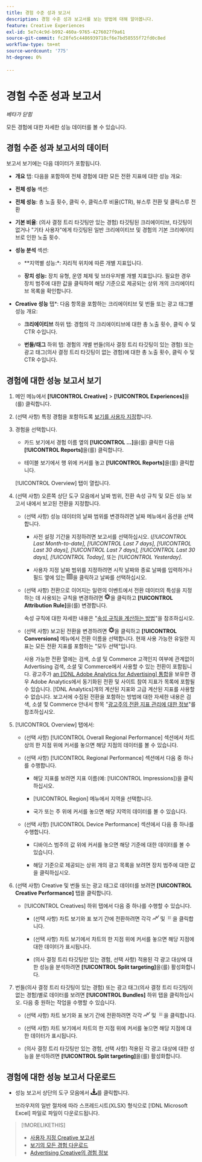 ```yaml
---
title: 경험 수준 성과 보고서
description: 경험 수준 성과 보고서를 보는 방법에 대해 알아봅니다.
feature: Creative Experiences
exl-id: 5e7c4c9d-b992-460a-9765-4276027f9a61
source-git-commit: fc28fe5c4486939718cf6e7bd58555f72fd0c8ed
workflow-type: tm+mt
source-wordcount: '775'
ht-degree: 0%

---
```


# 경험 수준 성과 보고서

*베타가 닫힘*

모든 경험에 대한 자세한 성능 데이터를 볼 수 있습니다.

## 경험 수준 성과 보고서의 데이터

보고서 보기에는 다음 데이터가 포함됩니다.

* **개요** 탭: 다음을 포함하여 전체 경험에 대한 모든 전환 지표에 대한 성능 개요:

<!-- Currently, the only metric in the settings list at the top of this main tab is "Select All." And I don't see this as of 2/8:  You can optionally combine two metrics at a time into a single chart. -->

* **전체 성능** 섹션:

* **전체 성능**: 총 노출 횟수, 클릭 수, 클릭스루 비율(CTR), 뷰스루 전환 및 클릭스루 전환

  <!--
     ![Overall performance](/help/creative/assets/experience-report-overall-performance.png "Overall performance"){width="100" zoomable="yes"}
          -->

* **기본 비율**: (의사 결정 트리 타깃팅만 있는 경험) 타깃팅된 크리에이티브, 타깃팅이 없거나 &quot;기타 사용자&quot;에게 타깃팅된 일반 크리에이티브 및 경험의 기본 크리에이티브로 인한 노출 횟수.

  <!--
     ![Default rate](/help/creative/assets/experience-report-default-rate.png "Default rate"){width="100" zoomable="yes"} 
     -->

* **성능 분석** 섹션:

   * **지역별 성능:*: 지리적 위치에 따른 개별 지표입니다.

     <!--   
      ![Regional performance](/help/creative/assets/experience-report-regional-performance.png "Regional performance"){width="100" zoomable="yes"}
      -->

   * **장치 성능:** 장치 유형, 운영 체제 및 브라우저별 개별 지표입니다. 필요한 경우 장치 범주에 대한 값을 클릭하여 해당 기준으로 제공되는 상위 <!-- NN -->개의 크리에이티브 목록을 확인합니다.

     <!--    
      ![Device performance](/help/creative/assets/experience-report-device-performance.png "Device performance"){width="100" zoomable="yes"}
      -->

* **Creative 성능** 탭*: 다음 항목을 포함하는 크리에이티브 및 번들 또는 광고 태그별 성능 개요:

   * **크리에이티브** 하위 탭: 경험의 각 크리에이티브에 대한 총 노출 횟수, 클릭 수 및 CTR 수입니다.<!-- No breakdown yet for the individual ad elements and/or the served ads. -->

   * **번들/태그** 하위 탭: 경험의 개별 번들(의사 결정 트리 타깃팅이 있는 경험) 또는 광고 태그(의사 결정 트리 타깃팅이 없는 경험)에 대한 총 노출 횟수, 클릭 수 및 CTR 수입니다.

## 경험에 대한 성능 보고서 보기

1. 메인 메뉴에서 **[!UICONTROL Creative]** > **[!UICONTROL Experiences]**&#x200B;을(를) 클릭합니다.

1. (선택 사항) 특정 경험을 포함하도록 [보기를 사용자 지정](/help/creative/introduction/customize-data-views.md)합니다.

1. 경험을 선택합니다.

   * 카드 보기에서 경험 이름 옆의 **[!UICONTROL ...]**&#x200B;을(를) 클릭한 다음 **[!UICONTROL Reports]**&#x200B;을(를) 클릭합니다.

   * 테이블 보기에서 행 위에 커서를 놓고 **[!UICONTROL Reports]**&#x200B;을(를) 클릭합니다.

   [!UICONTROL Overview] 탭이 열립니다.

1. (선택 사항) 오른쪽 상단 도구 모음에서 날짜 범위, 전환 속성 규칙 및 모든 성능 보고서 내에서 보고된 전환을 지정합니다.

   * (선택 사항) 성능 데이터의 날짜 범위를 변경하려면 날짜 메뉴에서 옵션을 선택합니다.

      * 사전 설정 기간을 지정하려면 보고서를 선택하십시오. (*[!UICONTROL Last Month-to-date],* *[!UICONTROL Last 7 days],* *[!UICONTROL Last 30 days],* *[!UICONTROL Last 7 days],* *[!UICONTROL Last 30 days],* *[!UICONTROL Today],* 또는 *[!UICONTROL Yesterday]*.

      * 사용자 지정 날짜 범위를 지정하려면 시작 날짜와 종료 날짜를 입력하거나 필드 옆에 있는 ![달력 아이콘](/help/search-social-commerce/assets/calendar.png)을 클릭하고 날짜를 선택하십시오.

   * (선택 사항) 전환으로 이어지는 일련의 이벤트에서 전환 데이터의 특성을 지정하는 데 사용되는 규칙을 변경하려면 ![설정](/help/creative/assets/settings.png)을 클릭하고 **[!UICONTROL Attribution Rule]**&#x200B;을(를) 변경합니다.

     속성 규칙에 대한 자세한 내용은 &quot;[속성 규칙을 계산하는 방법](/help/search-social-commerce/reports/attribution-rules.md)&quot;을 참조하십시오.

   * (선택 사항) 보고된 전환을 변경하려면 ![설정](/help/creative/assets/settings.png)을 클릭하고 **[!UICONTROL Conversions]** 메뉴에서 전환 이름을 선택합니다. 현재 사용 가능한 유일한 지표는 모든 전환 지표를 포함하는 &quot;모두 선택&quot;입니다.

     사용 가능한 전환 열에는 검색, 소셜 및 Commerce 고객인지 여부에 관계없이 Advertising 검색, 소셜 및 Commerce에서 사용할 수 있는 전환이 포함됩니다. 광고주가 [an [!DNL Adobe Analytics for Advertising] 통합](/help/integrations/analytics/overview.md)을 보유한 경우 Adobe Analytics에서 동기화된 전환 및 사이트 참여 지표가 목록에 포함될 수 있습니다. [!DNL Analytics]개의 계산된 지표와 고급 계산된 지표를 사용할 수 없습니다. 보고서에 수집된 전환을 포함하는 방법에 대한 자세한 내용은 검색, 소셜 및 Commerce 안내서 항목 &quot;[광고주의 전환 지표 관리에 대한 정보](/help/search-social-commerce/admin/conversion-metrics/conversion-metric-about.md)&quot;를 참조하십시오.

1. [!UICONTROL Overview] 탭에서:

   * (선택 사항) [!UICONTROL Overall Regional Performance] 섹션에서 차트 상의 한 지점 위에 커서를 놓으면 해당 지점의 데이터를 볼 수 있습니다.

   * (선택 사항) [!UICONTROL Regional Performance] 섹션에서 다음 중 하나를 수행합니다.

      * 해당 지표를 보려면 지표 이름(예: [!UICONTROL Impressions])을 클릭하십시오.

      * [!UICONTROL Region] 메뉴에서 지역을 선택합니다.

      * 국가 또는 주 위에 커서를 놓으면 해당 지역의 데이터를 볼 수 있습니다.

   * (선택 사항) [!UICONTROL Device Performance] 섹션에서 다음 중 하나를 수행합니다.

      * 디바이스 범주의 값 위에 커서를 놓으면 해당 기준에 대한 데이터를 볼 수 있습니다.

      * 해당 기준으로 제공되는 상위 <!-- NN-->개의 광고 목록을 보려면 장치 범주에 대한 값을 클릭하십시오.

1. (선택 사항) Creative 및 번들 또는 광고 태그로 데이터를 보려면 **[!UICONTROL Creative Performance]** 탭을 클릭합니다.

   * [!UICONTROL Creatives] 하위 탭에서 다음 중 하나를 수행할 수 있습니다.

      * (선택 사항) 차트 보기와 표 보기 간에 전환하려면 각각 ![차트](/help/creative/assets/chart-view-button.png "차트") 및 ![격자](/help/creative/assets/table-view-button.png "격자")을 클릭합니다.

      * (선택 사항) 차트 보기에서 차트의 한 지점 위에 커서를 놓으면 해당 지점에 대한 데이터가 표시됩니다.

      * (의사 결정 트리 타깃팅만 있는 경험, 선택 사항) 적용된 각 광고 대상에 대한 성능을 분석하려면 **[!UICONTROL Split targeting]**&#x200B;을(를) 활성화합니다.

1. 번들(의사 결정 트리 타깃팅이 있는 경험) 또는 광고 태그(의사 결정 트리 타깃팅이 없는 경험)별로 데이터를 보려면 **[!UICONTROL Bundles]** 하위 탭을 클릭하십시오. 다음 중 원하는 작업을 수행할 수 있습니다.

   * (선택 사항) 차트 보기와 표 보기 간에 전환하려면 각각 ![차트](/help/creative/assets/chart-view-button.png "차트") 및 ![격자](/help/creative/assets/table-view-button.png "격자")을 클릭합니다.

   * (선택 사항) 차트 보기에서 차트의 한 지점 위에 커서를 놓으면 해당 지점에 대한 데이터가 표시됩니다.

   * (의사 결정 트리 타깃팅만 있는 경험, 선택 사항) 적용된 각 광고 대상에 대한 성능을 분석하려면 **[!UICONTROL Split targeting]**&#x200B;을(를) 활성화합니다.

## 경험에 대한 성능 보고서 다운로드

* 성능 보고서 상단의 도구 모음에서 ![다운로드](/help/creative/assets/download.png "다운로드")를 클릭합니다.

  브라우저의 일반 절차에 따라 스프레드시트(XLSX) 형식으로 [!DNL Microsoft Excel] 파일로 파일이 다운로드됩니다.

>[!MORELIKETHIS]
>
>* [사용자 지정 Creative 보고서](/help/creative/report-custom-creative.md)
>* [보기의 모든 경험 다운로드](/help/creative/experiences/experience-download-view.md)
>* [Advertising Creative의 경험 정보](/help/creative/experiences/experience-about.md)
